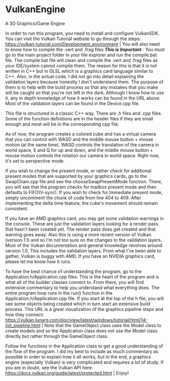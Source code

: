 # VulkanEngine
 A 3D Graphics/Game Engine

 In order to run this program, you need to install and configure VulkanSDK. You can visit the Vulkan Tutorial website to go through the steps: https://vulkan-tutorial.com/Development_environment | You will also need to know how to compile the .vert and .frag files ***This is Important*** : You must go to the main project folder in your file explorer and run the compile.bat file. The compile.bat file will clean and compile the .vert and .frag files as your IDE/system cannot compile them. The reason for this is that it is not written in C++ but in GLSL which is a graphics card language similar to C++. Also, in the actual code, I did not go into detail explaining the validation layers because honestly I don't understand them. The purpose of them is to help with the build process so that any mistakes that you make will be caught so that you're not left in the dark. Although I know how to use it, any in depth knowledge of how it works can be found in the URL above. Most of the validation layers can be found in the Device.cpp file.

 This file is structured in a classic C++ way. There are .h files and .cpp files. Some of the function definitions are in the header files if they are small enough and most will be in the corresponding cpp file.

As of now, the program creates a colored cube and has a virtual camera that you can control with WASD and the middle mouse button + mouse motion (at the same time). WASD controls the translation of the camera in world space, E and Q for up and down, and the middle mouse button + mouse motion controls the rotation our camera in world space. Right now, it's set to perspective mode.

 If you wish to change the present mode, or rather check for additional present modes that are supported by your graphics cards, go to the SwapChain.cpp file and see the chooseSwapPresentMode function. There, you will see that the program checks for mailbox present mode and then defaults to FIFO(V-sync). If you wish to check for Immediate present mode, simply uncomment the chunk of code from line 404 to 409. After implementing the delta time feature, the cube's movement should remain consistent.

 If you have an AMD graphics card, you may get some validation warnings in the console. These are just the validation layers looking for a render pass that hasn't been created yet. The render pass does get created and that warning goes away. Also this is using a more recent version of Vulkan (version 1.1) and so I'm not too sure on the changes to the validation layers. Most of the Vulkan documentation and general knowledge revolves around version 1.0. This includes the validation layers. From what I've been able to gather, Vulkan is  buggy with AMD. If you have an NVIDIA graphics card, please let me know how it runs.

To have the best chance of understanding the program, go to the Application.h/Application.cpp files. This is the heart of the program and is what all of the builder classes connect to. From there, you will find extensive commentary to help you understand what everything does. The entire program loop runs in the run() function in the Application.h/Application.cpp file. If you start at the top of the h file, you will see some objects being created which in turn start an extensive build process. This URL is a great visualization of the graphics pipeline steps and how they connect: https://vulkan.lunarg.com/doc/view/latest/windows/tutorial/html/14-init_pipeline.html | Note that the GameObject class uses the Model class to create models and so the Application class does not use the Model class directly but rather through the GameObject class.

Follow the functions in the Application class to get a good understanding of the flow of the program. I did my best to include as much commentary as possible in order to explain how it all works, but in the end, a graphics engine (especially Vulkan) is very complicated and requires a lot of study. If you are in doubt, see the Vulkan API here: https://docs.vulkan.org/guide/latest/protected.html | Enjoy!